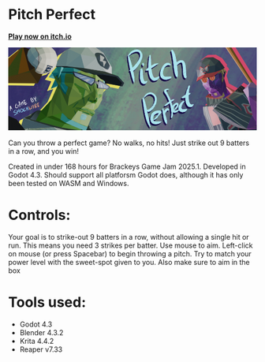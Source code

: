Pitch Perfect
=

**[Play now on itch.io](https://shockwire.itch.io/pitch-perfect)**

![Banner for the game "Pitch Perfect". Depicts a baseball pitcher facing off against a batter.](itch_banner.png)

Can you throw a perfect game? No walks, no hits! Just strike out 9 batters in a row, and you win!

Created in under 168 hours for Brackeys Game Jam 2025.1.
Developed in Godot 4.3. Should support all platforsm Godot does, although it has only been tested on WASM and Windows.

Controls:
===
Your goal is to strike-out 9 batters in a row, without allowing a single hit or run. This means you need 3 strikes per batter.
Use mouse to aim. Left-click on mouse (or press Spacebar) to begin throwing a pitch.
Try to match your power level with the sweet-spot given to you. Also make sure to aim in the box

Tools used:
===
- Godot 4.3
- Blender 4.3.2
- Krita 4.4.2
- Reaper v7.33
